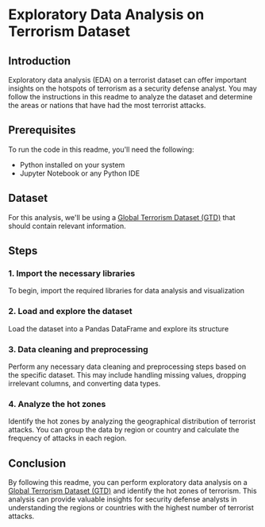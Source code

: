 # Exploratory Data Analysis on Terrorism Dataset

## Introduction
Exploratory data analysis (EDA) on a terrorist dataset can offer important insights on the hotspots of terrorism as a security defense analyst. 
You may follow the instructions in this readme to analyze the dataset and determine the areas or nations that have had the most terrorist attacks.

## Prerequisites
To run the code in this readme, you'll need the following:

- Python installed on your system
- Jupyter Notebook or any Python IDE

## Dataset
For this analysis, we'll be using a [Global Terrorism Dataset (GTD)](https://drive.google.com/file/d/1luTU7xBvI7QAGPbQMxEHcgKUi9d6UeP_/view) that should contain relevant information. 

## Steps

### 1. Import the necessary libraries
To begin, import the required libraries for data analysis and visualization

### 2. Load and explore the dataset
Load the dataset into a Pandas DataFrame and explore its structure

### 3. Data cleaning and preprocessing
Perform any necessary data cleaning and preprocessing steps based on the specific dataset. This may include handling missing values, dropping irrelevant columns, and converting data types.

### 4. Analyze the hot zones
Identify the hot zones by analyzing the geographical distribution of terrorist attacks. You can group the data by region or country and calculate the frequency of attacks in each region.

## Conclusion
By following this readme, you can perform exploratory data analysis on a [Global Terrorism Dataset (GTD)](https://drive.google.com/file/d/1luTU7xBvI7QAGPbQMxEHcgKUi9d6UeP_/view) and 
identify the hot zones of terrorism. This analysis can provide valuable insights for security defense analysts in understanding the regions or countries with the highest number of terrorist attacks.
